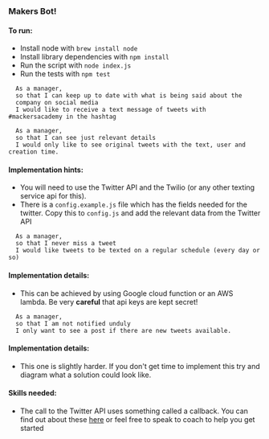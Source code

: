 ### Makers Bot!


#### To run:

* Install node with `brew install node`
* Install library dependencies with `npm install`
* Run the script with `node index.js`
* Run the tests with `npm test`

```
  As a manager,
  so that I can keep up to date with what is being said about the
  company on social media
  I would like to receive a text message of tweets with #mackersacademy in the hashtag
```

```
  As a manager,
  so that I can see just relevant details
  I would only like to see original tweets with the text, user and creation time.
```


#### Implementation hints:

* You will need to use the Twitter API and the Twilio (or any other texting service api for this).
* There is a `config.example.js` file which has the fields needed for the twitter. Copy this to
`config.js` and add the relevant data from the Twitter API

```
  As a manager,
  so that I never miss a tweet
  I would like tweets to be texted on a regular schedule (every day or so)
```

#### Implementation details:

* This can be achieved by using Google cloud function or an AWS lambda. Be
very **careful** that api keys are kept secret!

```
  As a manager,
  so that I am not notified unduly
  I only want to see a post if there are new tweets available.
```
#### Implementation details:

* This one is slightly harder. If you don't get time to implement this
try and diagram what a solution could look like.


#### Skills needed:

* The call to the Twitter API uses something called a callback. You can find out
about these [here](https://codeburst.io/javascript-what-the-heck-is-a-callback-aba4da2deced)
or feel free to speak to coach to help you get started

